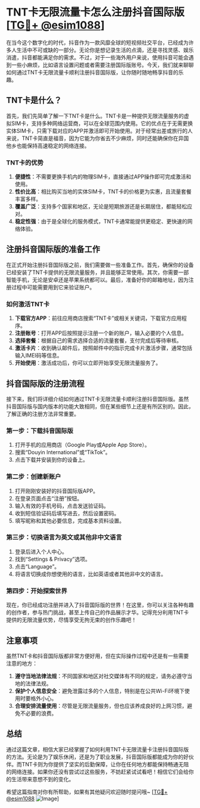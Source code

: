 # TNT卡无限流量卡怎么注册抖音国际版[[TG💪+ @esim1088](https://t.me/s/esim1088)]

在当今这个数字化的时代，抖音作为一款风靡全球的短视频社交平台，已经成为许多人生活中不可或缺的一部分。无论你是想记录生活的点滴，还是寻找灵感、娱乐消遣，抖音都能满足你的需求。不过，对于一些海外用户来说，使用抖音可能会遇到一些小麻烦，比如语言设置问题或者需要注册国际版账号。今天，我们就来聊聊如何通过TNT卡无限流量卡顺利注册抖音国际版，让你随时随地畅享抖音的乐趣。

## TNT卡是什么？

首先，我们先简单了解一下TNT卡是什么。TNT卡是一种提供无限流量服务的虚拟SIM卡，支持多种网络运营商，可以在全球范围内使用。它的优点在于无需更换实体SIM卡，只需下载对应的APP并激活即可开始使用。对于经常出差或旅行的人来说，TNT卡简直是福音，因为它能为你省去不少麻烦，同时还能确保你在异国他乡也能保持高速稳定的网络连接。

### TNT卡的优势

1. **便捷性**：不需要更换手机内的物理SIM卡，直接通过APP操作即可完成激活和使用。
2. **性价比高**：相比购买当地的实体SIM卡，TNT卡的价格更为实惠，且流量套餐丰富多样。
3. **覆盖广泛**：支持多个国家和地区，无论是短期旅游还是长期居住，都能轻松应对。
4. **稳定性强**：由于是全球化的服务模式，TNT卡通常能提供更稳定、更快速的网络体验。

## 注册抖音国际版的准备工作

在正式开始注册抖音国际版之前，我们需要做一些准备工作。首先，确保你的设备已经安装了TNT卡提供的无限流量服务，并且能够正常使用。其次，你需要一部智能手机，无论是安卓还是苹果系统都可以。最后，准备好你的邮箱地址，因为注册过程中可能需要用到它来验证账户。

### 如何激活TNT卡

1. **下载官方APP**：前往应用商店搜索“TNT卡”或相关关键词，下载官方应用程序。
2. **注册账号**：打开APP后按照提示注册一个新的账户，输入必要的个人信息。
3. **选择套餐**：根据自己的需求选择合适的流量套餐，支付完成后等待审核。
4. **激活卡片**：收到确认邮件后，按照邮件中的指示完成卡片激活步骤，通常包括输入IMEI码等信息。
5. **开始使用**：激活成功后，你可以立即开始享受无限流量服务了。

## 抖音国际版的注册流程

接下来，我们将详细介绍如何通过TNT卡无限流量卡顺利注册抖音国际版。虽然抖音国际版与国内版本的功能大致相同，但在某些细节上还是有所区别的。因此，了解正确的注册方法非常重要。

### 第一步：下载抖音国际版

1. 打开手机的应用商店（Google Play或Apple App Store）。
2. 搜索“Douyin International”或“TikTok”。
3. 点击下载并安装到你的设备上。

### 第二步：创建新账户

1. 打开刚刚安装好的抖音国际版APP。
2. 在登录页面点击“注册”按钮。
3. 输入有效的手机号码，点击发送验证码。
4. 收到短信验证码后填写进去，然后设置密码。
5. 填写昵称和其他必要信息，完成基本资料设置。

### 第三步：切换语言为英文或其他非中文语言

1. 登录后进入个人中心。
2. 找到“Settings & Privacy”选项。
3. 点击“Language”。
4. 将语言切换成你想使用的语言，比如英语或者其他非中文的语言。

### 第四步：开始探索世界

现在，你已经成功注册并进入了抖音国际版的世界！在这里，你可以关注各种有趣的创作者，参与热门挑战，甚至上传自己的作品展示才华。记得充分利用TNT卡提供的无限流量优势，尽情享受无拘无束的创作乐趣吧！

## 注意事项

虽然TNT卡和抖音国际版都非常方便好用，但在实际操作过程中还是有一些需要注意的地方：

1. **遵守当地法律法规**：不同国家和地区对社交媒体有不同的规定，请务必遵守当地的法律法规。
2. **保护个人信息安全**：避免泄露过多的个人信息，特别是在公共Wi-Fi环境下使用时要格外小心。
3. **合理安排流量使用**：尽管是无限流量服务，但也应该养成良好的上网习惯，避免不必要的浪费。

## 总结

通过这篇文章，相信大家已经掌握了如何利用TNT卡无限流量卡注册抖音国际版的方法。无论是为了娱乐休闲，还是为了职业发展，抖音国际版都能成为你的好伙伴。而TNT卡则为你提供了坚实的后勤保障，让你在任何地方都能保持畅通无阻的网络连接。如果你还没有尝试过这些服务，不妨赶紧试试看吧！相信它们会给你的生活带来意想不到的变化。

希望这篇指南对你有所帮助，如果有其他疑问欢迎随时提问哦~ [[TG💪+ @esim1088](https://t.me/s/esim1088) ![Image](https://i.postimg.cc/4NQfJmqS/Snipaste-2025-05-13-00-14-12.png)]